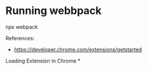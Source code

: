 # Running webbpack

   npx webpack





References:
* https://developer.chrome.com/extensions/getstarted



Loading Extension in Chrome
* 







